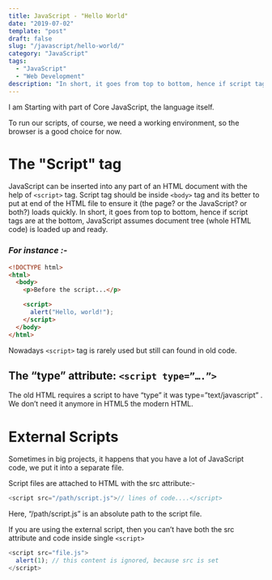 ```yaml
---
title: JavaScript - "Hello World"
date: "2019-07-02"
template: "post"
draft: false
slug: "/javascript/hello-world/"
category: "JavaScript"
tags:
  - "JavaScript"
  - "Web Development"
description: "In short, it goes from top to bottom, hence if script tags are at the bottom, JavaScript assumes document tree (whole HTML code) is loaded up and ready."
---
```


I am Starting with part of Core JavaScript, the language itself.

To run our scripts, of course, we need a working environment, so the browser is a good choice for now.

# **The "Script" tag**

JavaScript can be inserted into any part of an HTML document with the help of `<script>` tag. Script tag should be inside `<body>` tag and its better to put at end of the HTML file to ensure it (the page? or the JavaScript? or both?) loads quickly. In short, it goes from top to bottom, hence if script tags are at the bottom, JavaScript assumes document tree (whole HTML code) is loaded up and ready.

### _For instance :-_

```html
<!DOCTYPE html>
<html>
  <body>
    <p>Before the script...</p>

    <script>
      alert("Hello, world!");
    </script>
  </body>
</html>
```

Nowadays `<script>` tag is rarely used but still can found in old code.

## The “type” attribute: `<script type=”….”>`

The old HTML requires a script to have “type” it was type=”text/javascript” . We don’t need it anymore in HTML5 the modern HTML.

# **External Scripts**

Sometimes in big projects, it happens that you have a lot of JavaScript code, we put it into a separate file.

Script files are attached to HTML with the src attribute:-

```js
<script src="/path/script.js">// lines of code....</script>
```

Here, “/path/script.js” is an absolute path to the script file.

If you are using the external script, then you can’t have both the src attribute and code inside single `<script>`

```js
<script src="file.js">
  alert(1); // this content is ignored, because src is set
</script>
```
